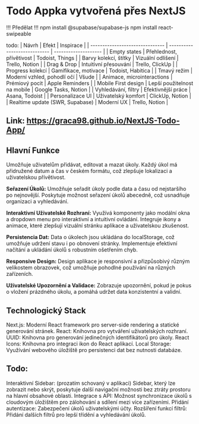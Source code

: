 # Todo Appka vytvořená přes NextJS

!!! Předělat !!!
npm install @supabase/supabase-js
npm install react-swipeable


todo:
| Návrh                           | Efekt                        | Inspirace            |
| ------------------------------- | ---------------------------- | -------------------- |
| Empty states                    | Přehlednost, přívětivost     | Todoist, Things      |
| Barvy kolekcí, štítky           | Vizuální odlišení            | Trello, Notion       |
| Drag & Drop                     | Intuitivní přesouvání        | Trello, ClickUp      |
| Progress kolekcí                | Gamifikace, motivace         | Todoist, Habitica    |
| Tmavý režim                     | Moderní vzhled, pohodlí očí  | Všude                |
| Animace, microinteractions      | Prémiový pocit               | Apple Reminders      |
| Mobile First design             | Lepší použitelnost na mobile | Google Tasks, Notion |
| Vyhledávání, filtry             | Efektivnější práce           | Asana, Todoist       |
| Personalizace UI                | Uživatelský komfort          | ClickUp, Notion      |
| Realtime update (SWR, Supabase) | Moderní UX                   | Trello, Notion       |



## Link: https://graca98.github.io/NextJS-Todo-App/


## Hlavní Funkce
Umožňuje uživatelům přidávat, editovat a mazat úkoly.
Každý úkol má přidružené datum a čas v českém formátu, což zlepšuje lokalizaci a uživatelskou přívětivost.

**Seřazení Úkolů:**
Umožňuje seřadit úkoly podle data a času od nejstaršího po nejnovější.
Poskytuje možnost seřazení úkolů abecedně, což usnadňuje organizaci a vyhledávání.

**Interaktivní Uživatelské Rozhraní:**
Využívá komponenty jako modální okna a dropdown menu pro interaktivní a intuitivní ovládání.
Integruje ikony a animace, které zlepšují vizuální stránku aplikace a uživatelskou zkušenost.

**Persistencia Dat:**
Data o úkolech jsou ukládána do localStorage, což umožňuje udržení stavu i po obnovení stránky.
Implementuje efektivní načítání a ukládání úkolů s robustním ošetřením chyb.

**Responsive Design:**
Design aplikace je responsivní a přizpůsobivý různým velikostem obrazovek, což umožňuje pohodlné používání na různých zařízeních.

**Uživatelské Upozornění a Validace:**
Zobrazuje upozornění, pokud je pokus o vložení prázdného úkolu, a pomáhá udržet data konzistentní a validní.

## Technologický Stack
Next.js: Moderní React framework pro server-side rendering a statické generování stránek.
React: Knihovna pro vytváření uživatelských rozhraní.
UUID: Knihovna pro generování jedinečných identifikátorů pro úkoly.
React Icons: Knihovna pro integraci ikon do React aplikací.
Local Storage: Využívání webového úložiště pro persistenci dat bez nutnosti databáze.

## Todo:
Interaktivní Sidebar: (prozatím schovaný v aplikaci)
Sidebar, který lze zobrazit nebo skrýt, poskytuje další navigační možnosti bez ztráty prostoru na hlavní obsahové oblasti.
Integrace s API: Možnost synchronizace úkolů s cloudovým úložištěm pro zálohování a sdílení mezi více zařízeními.
Přidání autentizace: Zabezpečení úkolů uživatelskými účty.
Rozšíření funkcí filtrů: Přidání dalších filtrů pro lepší třídění a vyhledávání úkolů.

